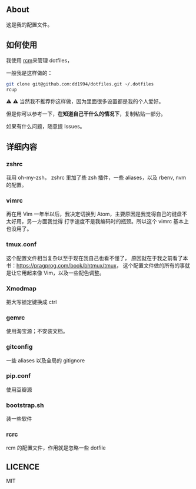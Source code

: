 ## About
这是我的配置文件。

## 如何使用
我使用 [rcm](https://github.com/thoughtbot/rcm)来管理 dotfiles，

一般我是这样做的：

```bash
git clone git@github.com:dd1994/dotfiles.git ~/.dotfiles
rcup
```

:warning: :warning:
当然我不推荐你这样做，因为里面很多设置都是我的个人爱好。

但是你可以参考一下，**在知道自己干什么的情况下**，复制粘贴一部分。

如果有什么问题，随意提 Issues。

## 详细内容

### zshrc

我用 oh-my-zsh， zshrc 里加了些 zsh 插件，一些 aliases，以及 rbenv, nvm 的配置。

### vimrc
再在用 Vim 一年半以后，我决定切换到 Atom，主要原因是我觉得自己的键盘不太好用，另一方面我觉得
打字速度不是我编码时的瓶颈。所以这个 vimrc 基本上也没用了。

### tmux.conf
这个配置文件相当复杂以至于现在我自己也看不懂了，
原因就在于我之前看了本书：<https://pragprog.com/book/bhtmux/tmux>，
这个配置文件做的所有的事就是让它用起来像 Vim，以及一些配色调整。

### Xmodmap
把大写锁定键换成 ctrl

### gemrc
使用淘宝源；不安装文档。

### gitconfig
一些 aliases 以及全局的 gitignore

### pip.conf
使用豆瓣源

### bootstrap.sh
装一些软件

### rcrc
rcm 的配置文件，作用就是忽略一些 dotfile

## LICENCE
MIT
